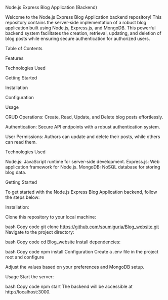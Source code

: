 Node.js Express Blog Application (Backend)

Welcome to the Node.js Express Blog Application backend repository! This repository contains the server-side implementation of a robust blog application built using Node.js, Express.js, and MongoDB. This powerful backend system facilitates the creation, retrieval, updating, and deletion of blog posts while ensuring secure authentication for authorized users.

Table of Contents

Features

Technologies Used

Getting Started

Installation

Configuration

Usage

CRUD Operations: Create, Read, Update, and Delete blog posts effortlessly.

Authentication: Secure API endpoints with a robust authentication system.

User Permissions: Authors can update and delete their posts, while others can read them.

Technologies Used

Node.js: JavaScript runtime for server-side development.
Express.js: Web application framework for Node.js.
MongoDB: NoSQL database for storing blog data.

Getting Started

To get started with the Node.js Express Blog Application backend, follow the steps below:

Installation:

Clone this repository to your local machine:

bash
Copy code
git clone https://github.com/soumiguria/Blog_website.git
Navigate to the project directory:

bash
Copy code
cd Blog_website
Install dependencies:

bash
Copy code
npm install
Configuration
Create a .env file in the project root and configure 

Adjust the values based on your preferences and MongoDB setup.

Usage
Start the server:

bash
Copy code
npm start
The backend will be accessible at http://localhost:3000.

